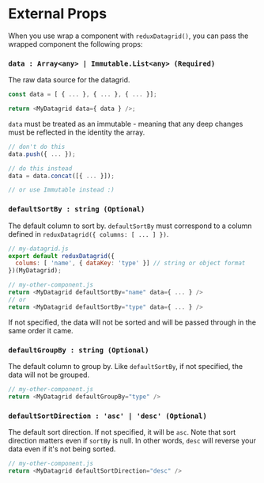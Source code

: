 # External Props

When you use wrap a component with `reduxDatagrid()`, you can pass the wrapped component the following props:

### `data : Array<any> | Immutable.List<any> (Required)`

The raw data source for the datagrid. 

```js
const data = [ { ... }, { ... }, { ... }];

return <MyDatagrid data={ data } />;
```

`data` must be treated as an immutable - meaning that any deep changes must be reflected in the identity the array.

```js
// don't do this
data.push({ ... });

// do this instead
data = data.concat([{ ... }]);

// or use Immutable instead :)
```

### `defaultSortBy : string (Optional)`

The default column to sort by. `defaultSortBy` must correspond to a column defined in `reduxDatagrid({ columns: [ ... ] })`. 

```js
// my-datagrid.js
export default reduxDatagrid({
  colums: [ 'name', { dataKey: 'type' }] // string or object format
})(MyDatagrid);

// my-other-component.js
return <MyDatagrid defaultSortBy="name" data={ ... } />
// or 
return <MyDatagrid defaultSortBy="type" data={ ... } />
```

If not specified, the data will not be sorted and will be passed through in the same order it came.

### `defaultGroupBy : string (Optional)`

The default column to group by. Like `defaultSortBy`, if not specified, the data will not be grouped.

```js
// my-other-component.js
return <MyDatagrid defaultGroupBy="type" />
```

### `defaultSortDirection : 'asc' | 'desc' (Optional)`

The default sort direction. If not specified, it will be `asc`. Note that sort direction matters even if `sortBy` is null. In other words, `desc` will reverse your data even if it's not being sorted.

```js
// my-other-component.js
return <MyDatagrid defaultSortDirection="desc" />
```
